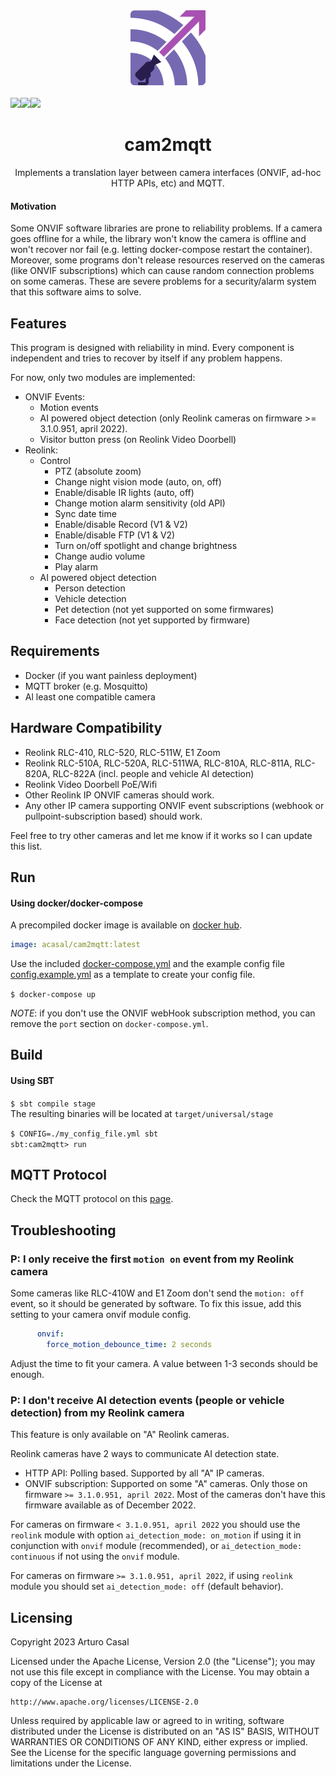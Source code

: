 <div align="center">
    <a href="https://github.com/berfenger/cam2mqtt">
        <img width="120" height="120" src="images/logo.png">
    </a>
    <br>
    <br>
    <div style="display: flex;">
        <a href="https://github.com/berfenger/cam2mqtt/actions?query=workflow%3Aci">
            <img src="https://github.com/berfenger/cam2mqtt/workflows/ci/badge.svg">
        </a>
        <a href="https://github.com/berfenger/cam2mqtt/releases">
            <img src="https://img.shields.io/github/release/berfenger/cam2mqtt.svg">
        </a>
        <a href="https://github.com/berfenger/cam2mqtt/blob/master/LICENSE">
            <img src="https://img.shields.io/github/license/berfenger/cam2mqtt.svg">
        </a>
    </div>
    <h1>cam2mqtt</h1>
    <p>
        Implements a translation layer between camera interfaces 
(ONVIF, ad-hoc HTTP APIs, etc) and MQTT.
    </p>
</div>

#### Motivation

Some ONVIF software libraries are prone to reliability problems.
If a camera goes offline for a while, the library won't know the camera is offline
and won't recover nor fail (e.g. letting docker-compose restart the container).
Moreover, some programs don't release resources reserved on the cameras (like ONVIF subscriptions)
which can cause random connection problems on some cameras.
These are severe problems for a security/alarm system that this software aims to solve.

## Features

This program is designed with reliability in mind. Every component is independent and tries
to recover by itself if any problem happens.

For now, only two modules are implemented:
* ONVIF Events:
  * Motion events
  * AI powered object detection (only Reolink cameras on firmware >= 3.1.0.951, april 2022).
  * Visitor button press (on Reolink Video Doorbell)
* Reolink:
  * Control
    * PTZ (absolute zoom)
    * Change night vision mode (auto, on, off)
    * Enable/disable IR lights (auto, off)
    * Change motion alarm sensitivity (old API)
    * Sync date time
    * Enable/disable Record (V1 & V2)
    * Enable/disable FTP (V1 & V2)
    * Turn on/off spotlight and change brightness
    * Change audio volume
    * Play alarm
  * AI powered object detection
    * Person detection
    * Vehicle detection
    * Pet detection (not yet supported on some firmwares)
    * Face detection (not yet supported by firmware)

## Requirements
* Docker (if you want painless deployment)
* MQTT broker (e.g. Mosquitto)
* Al least one compatible camera

## Hardware Compatibility
* Reolink RLC-410, RLC-520, RLC-511W, E1 Zoom
* Reolink RLC-510A, RLC-520A, RLC-511WA, RLC-810A, RLC-811A, RLC-820A, RLC-822A (incl. people and vehicle AI detection)
* Reolink Video Doorbell PoE/Wifi
* Other Reolink IP ONVIF cameras should work.
* Any other IP camera supporting ONVIF event subscriptions (webhook or pullpoint-subscription based) should work.

Feel free to try other cameras and let me know if it works so I can update this list.

## Run

#### Using docker/docker-compose

A precompiled docker image is available on [docker hub](https://hub.docker.com/r/acasal/cam2mqtt).
```yaml
image: acasal/cam2mqtt:latest
```

Use the included [docker-compose.yml](./docker-compose.yml) and the example config file [config.example.yml](./config.example.yml) as a template to create your config file.

`$ docker-compose up`

*NOTE*: if you don't use the ONVIF webHook subscription method, you can remove the `port` section on `docker-compose.yml`.

## Build

#### Using SBT
`$ sbt compile stage`\
The resulting binaries will be located at `target/universal/stage`

`$ CONFIG=./my_config_file.yml sbt`\
`sbt:cam2mqtt> run`

## MQTT Protocol

Check the MQTT protocol on this [page](./MQTT.md).

## Troubleshooting

### P: I only receive the first `motion on` event from my Reolink camera

Some cameras like RLC-410W and E1 Zoom don't send the `motion: off` event, so it should be generated by software.
To fix this issue, add this setting to your camera onvif module config.
```yaml
      onvif:
        force_motion_debounce_time: 2 seconds
```
Adjust the time to fit your camera. A value between 1-3 seconds should be enough.

### P: I don't receive AI detection events (people or vehicle detection) from my Reolink camera

This feature is only available on "A" Reolink cameras.

Reolink cameras have 2 ways to communicate AI detection state.
* HTTP API: Polling based. Supported by all "A" IP cameras.
* ONVIF subscription: Supported on some "A" cameras. Only those on firmware `>= 3.1.0.951, april 2022`. Most of the cameras don't have this firmware available as of December 2022.

For cameras on firmware `< 3.1.0.951, april 2022` you should use the `reolink` module with option `ai_detection_mode: on_motion` if using it in conjunction with `onvif` module (recommended), or `ai_detection_mode: continuous` if not using the `onvif` module.

For cameras on firmware `>= 3.1.0.951, april 2022`, if using `reolink` module you should set `ai_detection_mode: off` (default behavior).

## Licensing
Copyright 2023 Arturo Casal

Licensed under the Apache License, Version 2.0 (the "License");
you may not use this file except in compliance with the License.
You may obtain a copy of the License at

    http://www.apache.org/licenses/LICENSE-2.0

Unless required by applicable law or agreed to in writing, software
distributed under the License is distributed on an "AS IS" BASIS,
WITHOUT WARRANTIES OR CONDITIONS OF ANY KIND, either express or implied.
See the License for the specific language governing permissions and
limitations under the License.
